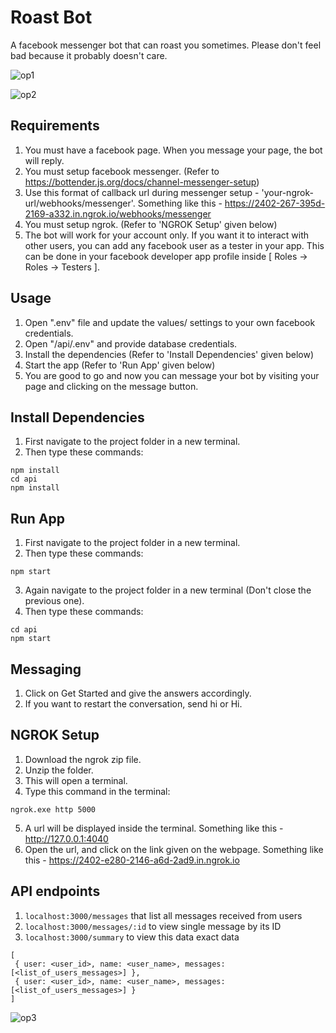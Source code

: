 # Roast Bot

A facebook messenger bot that can roast you sometimes. Please don't feel bad because it probably doesn't care.

![op1](https://user-images.githubusercontent.com/62183815/166323107-388cb7dc-963d-417b-aacb-815263acea0d.gif)

![op2](https://user-images.githubusercontent.com/62183815/166323208-f5ea9262-a9f3-4f66-8191-90f7401b3dd0.gif)


## Requirements

1. You must have a facebook page. When you message your page, the bot will reply.
2. You must setup facebook messenger. (Refer to https://bottender.js.org/docs/channel-messenger-setup)
3. Use this format of callback url during messenger setup - 'your-ngrok-url/webhooks/messenger'. Something like this - https://2402-267-395d-2169-a332.in.ngrok.io/webhooks/messenger
4. You must setup ngrok. (Refer to 'NGROK Setup' given below)
5. The bot will work for your account only. If you want it to interact with other users, you can add any facebook user as a tester in your app. This can be done in your facebook developer app profile inside [ Roles -> Roles -> Testers ].

## Usage

1. Open ".env" file and update the values/ settings to your own facebook credentials.
2. Open "/api/.env" and provide database credentials.  
3. Install the dependencies (Refer to 'Install Dependencies' given below)
4. Start the app (Refer to 'Run App' given below)
5. You are good to go and now you can message your bot by visiting your page and clicking on the message button.

## Install Dependencies

1. First navigate to the project folder in a new terminal.
2. Then type these commands:
```
npm install
cd api
npm install
```

## Run App

1. First navigate to the project folder in a new terminal.
2. Then type these commands:
```
npm start
```
3. Again navigate to the project folder in a new terminal (Don't close the previous one).
4. Then type these commands:
```
cd api
npm start
```

## Messaging

1. Click on Get Started and give the answers accordingly.
2. If you want to restart the conversation, send hi or Hi.

## NGROK Setup

1. Download the ngrok zip file.
2. Unzip the folder.
3. This will open a terminal.
4. Type this command in the terminal:
```
ngrok.exe http 5000
```
5. A url will be displayed inside the terminal. Something like this - http://127.0.0.1:4040 
6. Open the url, and click on the link given on the webpage. Something like this - https://2402-e280-2146-a6d-2ad9.in.ngrok.io

## API endpoints

1. `localhost:3000/messages` that list all messages received from users
2. `localhost:3000/messages/:id` to view single message by its ID
3. `localhost:3000/summary` to view this data exact data
  ```
  [
   { user: <user_id>, name: <user_name>, messages: [<list_of_users_messages>] },
   { user: <user_id>, name: <user_name>, messages: [<list_of_users_messages>] }
  ]
  ```
![op3](https://user-images.githubusercontent.com/62183815/166323239-73799489-1060-4aa4-b3b4-5d318f586766.gif)
